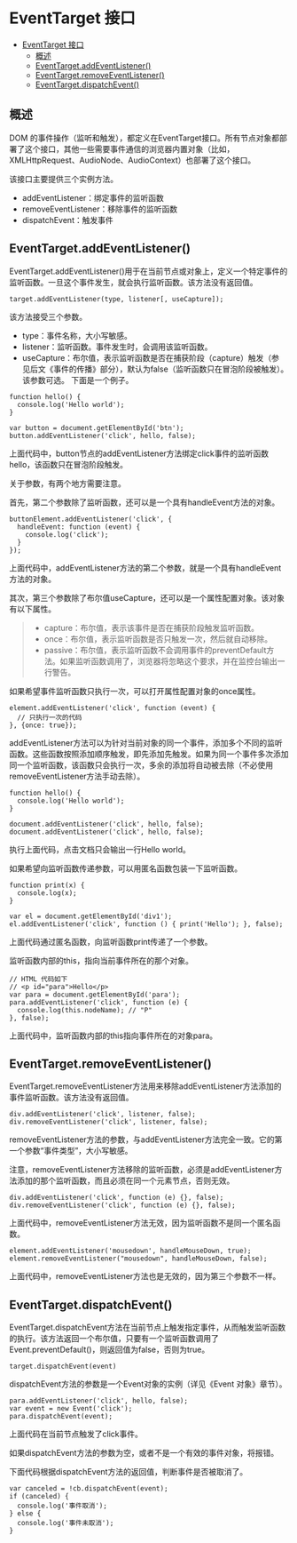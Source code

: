 # EventTarget 接口

<!-- TOC -->

- [EventTarget 接口](#eventtarget-接口)
    - [概述](#概述)
    - [EventTarget.addEventListener()](#eventtargetaddeventlistener)
    - [EventTarget.removeEventListener()](#eventtargetremoveeventlistener)
    - [EventTarget.dispatchEvent()](#eventtargetdispatchevent)

<!-- /TOC -->

## 概述

DOM 的事件操作（监听和触发），都定义在EventTarget接口。所有节点对象都部署了这个接口，其他一些需要事件通信的浏览器内置对象（比如，XMLHttpRequest、AudioNode、AudioContext）也部署了这个接口。

该接口主要提供三个实例方法。

- addEventListener：绑定事件的监听函数
- removeEventListener：移除事件的监听函数
- dispatchEvent：触发事件

## EventTarget.addEventListener()

EventTarget.addEventListener()用于在当前节点或对象上，定义一个特定事件的监听函数。一旦这个事件发生，就会执行监听函数。该方法没有返回值。

```event
target.addEventListener(type, listener[, useCapture]);
```

该方法接受三个参数。

- type：事件名称，大小写敏感。
- listener：监听函数。事件发生时，会调用该监听函数。
- useCapture：布尔值，表示监听函数是否在捕获阶段（capture）触发（参
见后文《事件的传播》部分），默认为false（监听函数只在冒泡阶段被触发）。该参数可选。
下面是一个例子。

```event
function hello() {
  console.log('Hello world');
}

var button = document.getElementById('btn');
button.addEventListener('click', hello, false);
```

上面代码中，button节点的addEventListener方法绑定click事件的监听函数hello，该函数只在冒泡阶段触发。

关于参数，有两个地方需要注意。

首先，第二个参数除了监听函数，还可以是一个具有handleEvent方法的对象。

```event
buttonElement.addEventListener('click', {
  handleEvent: function (event) {
    console.log('click');
  }
});
```

上面代码中，addEventListener方法的第二个参数，就是一个具有handleEvent方法的对象。

其次，第三个参数除了布尔值useCapture，还可以是一个属性配置对象。该对象有以下属性。

> - capture：布尔值，表示该事件是否在捕获阶段触发监听函数。
>- once：布尔值，表示监听函数是否只触发一次，然后就自动移除。
>- passive：布尔值，表示监听函数不会调用事件的preventDefault方法。如果监听函数调用了，浏览器将忽略这个要求，并在监控台输出一行警告。

如果希望事件监听函数只执行一次，可以打开属性配置对象的once属性。

```event
element.addEventListener('click', function (event) {
  // 只执行一次的代码
}, {once: true});
```

addEventListener方法可以为针对当前对象的同一个事件，添加多个不同的监听函数。这些函数按照添加顺序触发，即先添加先触发。如果为同一个事件多次添加同一个监听函数，该函数只会执行一次，多余的添加将自动被去除（不必使用removeEventListener方法手动去除）。

```event
function hello() {
  console.log('Hello world');
}

document.addEventListener('click', hello, false);
document.addEventListener('click', hello, false);
```

执行上面代码，点击文档只会输出一行Hello world。

如果希望向监听函数传递参数，可以用匿名函数包装一下监听函数。

```event
function print(x) {
  console.log(x);
}

var el = document.getElementById('div1');
el.addEventListener('click', function () { print('Hello'); }, false);
```

上面代码通过匿名函数，向监听函数print传递了一个参数。

监听函数内部的this，指向当前事件所在的那个对象。

```event
// HTML 代码如下
// <p id="para">Hello</p>
var para = document.getElementById('para');
para.addEventListener('click', function (e) {
  console.log(this.nodeName); // "P"
}, false);
```

上面代码中，监听函数内部的this指向事件所在的对象para。

## EventTarget.removeEventListener()

EventTarget.removeEventListener方法用来移除addEventListener方法添加的事件监听函数。该方法没有返回值。

```event
div.addEventListener('click', listener, false);
div.removeEventListener('click', listener, false);
```

removeEventListener方法的参数，与addEventListener方法完全一致。它的第一个参数“事件类型”，大小写敏感。

注意，removeEventListener方法移除的监听函数，必须是addEventListener方法添加的那个监听函数，而且必须在同一个元素节点，否则无效。

```event
div.addEventListener('click', function (e) {}, false);
div.removeEventListener('click', function (e) {}, false);
```

上面代码中，removeEventListener方法无效，因为监听函数不是同一个匿名函数。

```event
element.addEventListener('mousedown', handleMouseDown, true);
element.removeEventListener("mousedown", handleMouseDown, false);
```

上面代码中，removeEventListener方法也是无效的，因为第三个参数不一样。

## EventTarget.dispatchEvent()

EventTarget.dispatchEvent方法在当前节点上触发指定事件，从而触发监听函数的执行。该方法返回一个布尔值，只要有一个监听函数调用了Event.preventDefault()，则返回值为false，否则为true。

```event
target.dispatchEvent(event)
```

dispatchEvent方法的参数是一个Event对象的实例（详见《Event 对象》章节）。

```event
para.addEventListener('click', hello, false);
var event = new Event('click');
para.dispatchEvent(event);
```

上面代码在当前节点触发了click事件。

如果dispatchEvent方法的参数为空，或者不是一个有效的事件对象，将报错。

下面代码根据dispatchEvent方法的返回值，判断事件是否被取消了。

```event
var canceled = !cb.dispatchEvent(event);
if (canceled) {
  console.log('事件取消');
} else {
  console.log('事件未取消');
}
```
